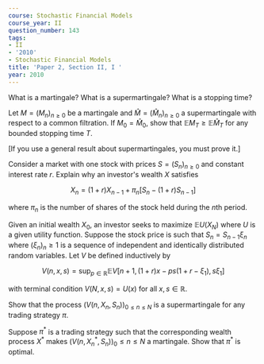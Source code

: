 ```yaml
---
course: Stochastic Financial Models
course_year: II
question_number: 143
tags:
- II
- '2010'
- Stochastic Financial Models
title: 'Paper 2, Section II, I '
year: 2010
---
```




What is a martingale? What is a supermartingale? What is a stopping time?

Let $M=\left(M_{n}\right)_{n \geqslant 0}$ be a martingale and $\hat{M}=\left(\hat{M}_{n}\right)_{n \geqslant 0}$ a supermartingale with respect to a common filtration. If $M_{0}=\hat{M}_{0}$, show that $\mathbb{E} M_{T} \geqslant \mathbb{E} \hat{M}_{T}$ for any bounded stopping time $T$.

[If you use a general result about supermartingales, you must prove it.]

Consider a market with one stock with prices $S=\left(S_{n}\right)_{n \geqslant 0}$ and constant interest rate $r$. Explain why an investor's wealth $X$ satisfies

$$X_{n}=(1+r) X_{n-1}+\pi_{n}\left[S_{n}-(1+r) S_{n-1}\right]$$

where $\pi_{n}$ is the number of shares of the stock held during the $n$th period.

Given an initial wealth $X_{0}$, an investor seeks to maximize $\mathbb{E} U\left(X_{N}\right)$ where $U$ is a given utility function. Suppose the stock price is such that $S_{n}=S_{n-1} \xi_{n}$ where $\left(\xi_{n}\right)_{n} \geqslant 1$ is a sequence of independent and identically distributed random variables. Let $V$ be defined inductively by

$$V(n, x, s)=\sup _{p \in \mathbb{R}} \mathbb{E} V\left[n+1,(1+r) x-p s\left(1+r-\xi_{1}\right), s \xi_{1}\right]$$

with terminal condition $V(N, x, s)=U(x)$ for all $x, s \in \mathbb{R}$.

Show that the process $\left(V\left(n, X_{n}, S_{n}\right)\right)_{0 \leqslant n \leqslant N}$ is a supermartingale for any trading strategy $\pi$.

Suppose $\pi^{*}$ is a trading strategy such that the corresponding wealth process $X^{*}$ makes $\left(V\left(n, X_{n}^{*}, S_{n}\right)\right)_{0} \leqslant n \leqslant N$ a martingale. Show that $\pi^{*}$ is optimal.